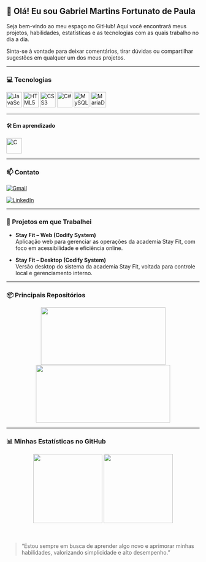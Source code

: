 ## 👋 Olá! Eu sou Gabriel Martins Fortunato de Paula


Seja bem-vindo ao meu espaço no GitHub! Aqui você encontrará meus projetos, habilidades, estatísticas e as tecnologias com as quais trabalho no dia a dia.  

Sinta-se à vontade para deixar comentários, tirar dúvidas ou compartilhar sugestões em qualquer um dos meus projetos.

---

### 💻 Tecnologias

<div align="left">
  <img src="https://cdn.jsdelivr.net/gh/devicons/devicon@latest/icons/javascript/javascript-original.svg" alt="JavaScript" width="40" height="40"/>
  <img src="https://cdn.jsdelivr.net/gh/devicons/devicon@latest/icons/html5/html5-original-wordmark.svg" alt="HTML5" width="40" height="40"/>
  <img src="https://cdn.jsdelivr.net/gh/devicons/devicon@latest/icons/css3/css3-original-wordmark.svg" alt="CSS3" width="40" height="40"/>
  <img src="https://cdn.jsdelivr.net/gh/devicons/devicon@latest/icons/csharp/csharp-original.svg" alt="C#" width="40" height="40"/>
  <img src="https://cdn.jsdelivr.net/gh/devicons/devicon@latest/icons/mysql/mysql-original.svg" alt="MySQL" width="40" height="40"/>
  <img src="https://cdn.jsdelivr.net/gh/devicons/devicon@latest/icons/mariadb/mariadb-original.svg" alt="MariaDB" width="40" height="40"/>
</div>

---

#### 🛠️ Em aprendizado

<div align="left">
  <img src="https://cdn.jsdelivr.net/gh/devicons/devicon@latest/icons/c/c-original.svg" alt="C" width="40" height="40"/>
</div>

---

### 📫 Contato

[![Gmail](https://img.shields.io/badge/-Gmail-%23333?style=for-the-badge&logo=gmail&logoColor=white)](mailto:gabrielmartins180706@gmail.com)  

[![LinkedIn](https://img.shields.io/badge/-LinkedIn-%230077B5?style=for-the-badge&logo=linkedin&logoColor=white)](https://www.linkedin.com/in/gabriel-martins-09297934b/)

---

### 💼 Projetos em que Trabalhei

- **Stay Fit – Web (Codify System)**  
  Aplicação web para gerenciar as operações da academia Stay Fit, com foco em acessibilidade e eficiência online.
  
- **Stay Fit – Desktop (Codify System)**  
  Versão desktop do sistema da academia Stay Fit, voltada para controle local e gerenciamento interno.

---

### 📦 Principais Repositórios

<div align="center">
<a href="https://github.com/Bielmfp18/modelophp.git" style="text-decoration: none;">
  <img src="https://github-readme-stats.vercel.app/api/pin?username=Bielmfp18&repo=modelophp&theme=tokyonight&cache_seconds=0" width="325" height="150"/>
</a>
  <a href="https://github.com/Bielmfp18/programacaoC.git" style="text-decoration: none;">
    <img src="https://github-readme-stats.vercel.app/api/pin/?username=Bielmfp18&repo=programacaoC&theme=tokyonight&cache_seconds=0" width="350" height="150"/>
  </a>
</div>

---

### 📊 Minhas Estatísticas no GitHub

<div align="center">
  <img height="180em" src="https://github-readme-stats.vercel.app/api?username=Bielmfp18&show_icons=true&theme=tokyonight&include_all_commits=true&count_private=true"/>
  <img height="180em" src="https://github-readme-stats.vercel.app/api/top-langs/?username=Bielmfp18&layout=compact&langs_count=7&theme=tokyonight"/>
</div><br><br>


> “Estou sempre em busca de aprender algo novo e aprimorar minhas habilidades, valorizando simplicidade e alto desempenho.”
